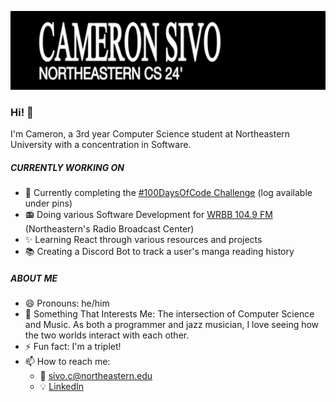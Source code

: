 ![](banner/evafont1.png)



### Hi! 👋

I'm Cameron, a 3rd year Computer Science student at Northeastern University with a concentration in Software.

##### CURRENTLY WORKING ON

- 📅 Currently completing the [#100DaysOfCode Challenge](https://www.100daysofcode.com/) (log available under pins)
- 📻 Doing various Software Development for [WRBB 104.9 FM](https://wrbbradio.org/) (Northeastern's Radio Broadcast Center)
- ✨ Learning React through various resources and projects
- 📚 Creating a Discord Bot to track a user's manga reading history

##### ABOUT ME
- 😄 Pronouns: he/him
- 💬 Something That Interests Me: The intersection of Computer Science and Music. As both a programmer and jazz musician, I love seeing how the two worlds interact with each other.
- ⚡ Fun fact: I'm a triplet!
- 📫 How to reach me: 
  - 📧 <sivo.c@northeastern.edu>
  - 💡 [LinkedIn](https://www.linkedin.com/in/cameron-sivo-68a721224/)
